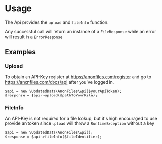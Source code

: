 # Usage

The Api provides the ``upload`` and `fileInfo` function.

Any successful call will return an instance of a ``FileResponse`` while an error will result in a `ErrorResponse`


## Examples

### Upload

To obtain an API-Key register at https://anonfiles.com/register and go to https://anonfiles.com/docs/api after you've logged in.

```
$api = new \UpdatedData\AnonFiles\Api($yourApiToken);
$response = $api->upload($pathToYourFile);
```

### FileInfo

An API-Key is not required for a file lookup, but it's high encouraged to use provide an token since ``upload``
 will throw a ``RuntimeException`` without a key
```
$api = new \UpdatedData\AnonFiles\Api();
$response = $api->fileInfo($fileIdentifier);
```

